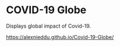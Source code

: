# COVID-19 Globe


Displays global impact of Covid-19.

https://alexnieddu.github.io/Covid-19-Globe/
